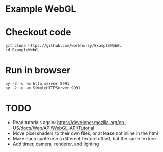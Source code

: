 # Example WebGL

# Checkout code
```
git clone https://github.com/workhorsy/ExampleWebGL
cd ExampleWebGL
```

# Run in browser
```
py -3 -u -m http.server 9991
py -2 -u -m SimpleHTTPServer 9991
```


# TODO
* Read tutorials again: https://developer.mozilla.org/en-US/docs/Web/API/WebGL_API/Tutorial
* Move pixel shaders to their own files, or at lease not inline in the html
* Make each sprite use a different texture offset, but the same texture
* Add timer, camera, renderer, and lighting
